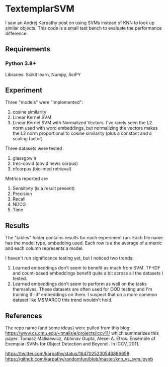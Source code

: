 # TextemplarSVM

I saw an Andrej Karpathy post on using SVMs instead of KNN to look up similar objects. This code is a small test bench to evaluate the performance difference.

## Requirements
### Python 3.8+
Libraries: Scikit learn, Numpy, SciPY

## Experiment

Three "models" were "implemented":
1) cosine similarity
2) Linear Kernel SVM
3) Linear Kernel SVM with Normalized Vectors. I've rarely seen the L2 norm used with word embeddings, but normalizing the vectors makes the L2 norm proportional to cosine similarity (plus a constant and a scaling factor)

Three datasets were tested
1) glassgow ir
2) trec-covid (covid news corpus)
3) nfcorpus (bio-med retrieval)

Metrics reported are 
1) Sensitivty (is a result present)
2) Precision
3) Recall
4) NDCG
5) Time

## Results

The "tables" folder contains results for each experiment run. Each file name has the model type, embedding used. Each row
is a the average of a metric and each column represents a model.

I haven't run significance testing yet, but I noticed two trends:
1) Learned embeddings don't seem to benefit as much from SVM. TF-IDF and count-based embeddings benefit quite a bit across all the datasets I tested.
2) Learned embeddings don't seem to perform as well on the tasks themselves. These datasets are often used for OOD testing and I'm training tf-idf embeddings on them. I suspect that
on a more common dataset like MSMARCO this trend wouldn't hold.


## References

The repo name (and some ideas) were pulled from this blog: https://www.cs.cmu.edu/~tmalisie/projects/iccv11/
which summarizes this paper: 
Tomasz Malisiewicz, Abhinav Gupta, Alexei A. Efros. Ensemble of Exemplar-SVMs for Object Detection and Beyond . In ICCV, 2011.

https://twitter.com/karpathy/status/1647025230546886658
https://github.com/karpathy/randomfun/blob/master/knn_vs_svm.ipynb
